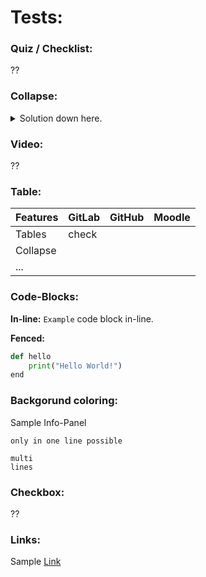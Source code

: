# Tests:

### Quiz / Checklist:
??

### Collapse:

<details>
  <summary markdown="span">Solution down here.</summary>

    Great, you found the solution!

</details>

### Video:
??


### Table:

|    Features     | GitLab       | GitHub          | Moodle         |
|-----------------|:-------------|:---------------:|---------------:|
| Tables          | check        |                 |                |
| Collapse        |              |                 |                |
| ...             |              |                 |                |

### Code-Blocks:

**In-line:** 
`Example` code block in-line.

**Fenced:**
```python
def hello
    print("Hello World!")
end
```
### Backgorund coloring:

<div class="panel panel-info">

Sample Info-Panel

</div>

`only in one line possible`

```
multi
lines
```


### Checkbox:
??


### Links:

Sample [Link](https://www.youtube.com/embed/enMumwvLAug)



